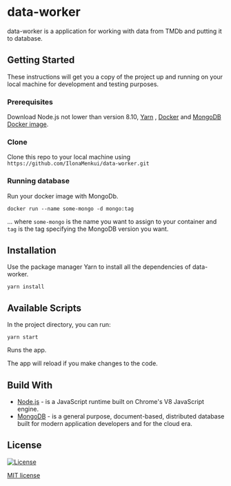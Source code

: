 # data-worker

data-worker is a application for working with data from TMDb and putting it to database.

## Getting Started

These instructions will get you a copy of the project up and running on your local machine for development and testing purposes.

### Prerequisites

Download Node.js not lower than version 8.10, [Yarn](https://yarnpkg.com/) , [Docker](https://www.docker.com/) and [MongoDB Docker image](https://hub.docker.com/_/mongo).

### Clone

Clone this repo to your local machine using `https://github.com/IlonaMenkui/data-worker.git`

### Running database

Run your docker image with MongoDb.
```
docker run --name some-mongo -d mongo:tag
```
... where ```some-mongo``` is the name you want to assign to your container and ```tag``` is the tag specifying the MongoDB version you want.

## Installation

Use the package manager Yarn to install all the dependencies of data-worker.

```
yarn install
```

## Available Scripts

In the project directory, you can run:

```
yarn start
```

Runs the app.<br>

The app will reload if you make changes to the code.<br>


## Build With
* [Node.js](https://nodejs.org) - is a JavaScript runtime built on Chrome's V8 JavaScript engine.
* [MongoDB](https://www.mongodb.com/) - is a general purpose, document-based, distributed database built for modern application developers and for the cloud era.

## License

[![License](http://img.shields.io/:license-mit-blue.svg?style=flat-square)](http://badges.mit-license.org)

[MIT license](https://choosealicense.com/licenses/mit/)

